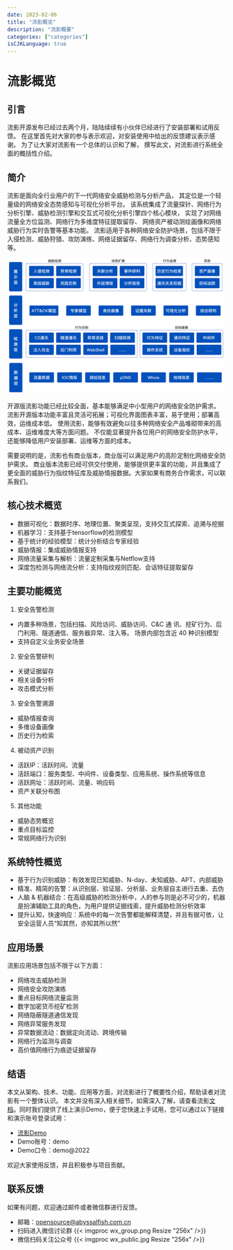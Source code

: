 ```yaml
---
date: 2023-02-06
title: "流影概览"
description: "流影概要"
categories: ["categories"]
isCJKLanguage: true
---
```



# 流影概览

## 引言

流影开源发布已经过去两个月，陆陆续续有小伙伴已经进行了安装部署和试用反馈。
在这里首先对大家的参与表示欢迎，对安装使用中给出的反馈建议表示感谢。
为了让大家对流影有一个总体的认识和了解，
撰写此文，对流影进行系统全面的概括性介绍。

## 简介

流影是面向全行业用户的下一代网络安全威胁检测与分析产品，
其定位是一个轻量级的网络安全态势感知与可视化分析平台。
该系统集成了流量探针、网络行为分析引擎、威胁检测引擎和交互式可视化分析引擎四个核心模块，
实现了对网络流量全方位监测、网络行为多维度特征提取留存、
网络资产被动测绘画像和网络威胁行为实时告警等基本功能。
流影适用于各种网络安全防护场景，包括不限于入侵检测、威胁狩猎、攻防演练、网络证据留存、网络行为调查分析、态势感知等。

![流影架构](/images/liuying/ly_structure.png)

开源版流影功能已经比较全面，基本能够满足中小型用户的网络安全防护需求。
流影开源版本功能丰富且灵活可拓展；可视化界面图表丰富，易于使用；部署高效，运维成本低。
使用流影，能够有效避免以往多种网络安全产品堆砌带来的高成本、运维难度大等方面问题。
不仅能显著提升各位用户的网络安全防护水平，还能够降低用户安装部署、运维等方面的成本。


需要说明的是，流影也有商业版本，商业版可以满足用户的高阶定制化网络安全防护需求。
商业版本流影已经可供交付使用，能够提供更丰富的功能，并且集成了更全面的威胁行为指纹特征库及威胁情报数据。大家如果有商务合作需求，可以联系我们。

## 核心技术概览
* 数据可视化：数据时序、地理位置、聚类呈现，支持交互式探索、追溯与挖掘
* 机器学习：支持基于tensorflow的检测模型
* 基于统计的经验模型：统计分析结合专家经验
* 威胁情报：集成威胁情报支持
* 网络流量采集与解析：流量定制采集与Netflow支持
* 深度包检测与网络流分析：支持指纹规则匹配、会话特征提取留存


## 主要功能概览
1. 安全告警检测
* 内置多种场景，包括扫描、风险访问、威胁访问、C&C 通 讯、挖矿行为、后门利用、隧道通信、服务器异常、注入等。 场景内部包含近 40 种识别模型
* 支持自定义业务安全场景

2. 安全告警研判
* 关键证据留存
* 相关设备分析
* 攻击模式分析

3. 安全告警溯源
* 威胁情报查询
* 多维设备画像
* 历史行为检索

4. 被动资产识别
* 活跃IP：活跃时间、流量
* 活跃端口：服务类型、中间件、设备类型、应用系统、操作系统等信息
* 活跃网址：活跃时间、流量、响应码
* 资产关联分布图

5. 其他功能
* 威胁态势概览
* 重点目标监控
* 常规网络行为识别

## 系统特性概览
* 基于行为识别威胁：有效发现已知威胁、N-day、未知威胁、APT、内部威胁
* 精准、精简的告警：从识别层、验证层、分析层、业务层自主进行去重、去伪
* 人脑 & 机器结合：在高级威胁的检测分析中，人的参与则是必不可少的，机器是扮演辅助工具的角色，为用户提供证据线索，提升威胁检测分析效率
* 提升认知，快速响应：系统中的每一次告警都能解释清楚，并且有据可依，让安全运营人员“知其然，亦知其所以然”

## 应用场景
流影应用场景包括不限于以下方面：
* 网络攻击威胁检测
* 网络安全攻防演练
* 重点目标网络流量监测
* 数字加密货币挖矿检测
* 网络隐蔽隧道通信发现
* 网络异常服务发现
* 异常数据流动：数据定向流动、跨境传输
* 网络行为监测与调查
* 高价值网络行为痕迹证据留存


## 结语
本文从架构、技术、功能、应用等方面，对流影进行了概要性介绍，帮助读者对流影有一个整体认识。
本文并没有深入相关细节，如需深入了解，请查看流影[文档](https://abyssalfish-os.github.io/documentation/)。同时我们提供了线上演示Demo，便于您快速上手试用，您可以通过以下链接和演示账号登录试用：
- [流影Demo](http://101.254.236.75:12280/ui/#/login)
- Demo账号：demo
- Demo口令：demo@2022

欢迎大家使用反馈，并且积极参与项目贡献。

## 联系反馈
如果有问题，欢迎通过邮件或者微信群进行反馈。
- 邮箱：opensource@abyssalfish.com.cn
- 扫码进入微信讨论群
{{< imgproc wx_group.png Resize "256x" />}}
- 微信扫码关注公众号
{{< imgproc wx_public.jpg Resize "256x" />}}
